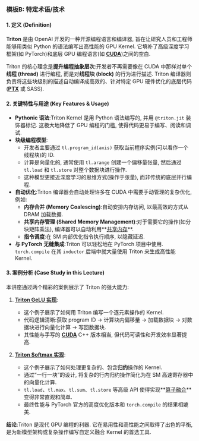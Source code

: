 ### 模板B: 特定术语/技术

#### 1. 定义 (Definition)
**Triton** 是由 OpenAI 开发的一种开源编程语言和编译器, 旨在让研究人员和工程师能够用类似 Python 的语法编写出高性能的 GPU Kernel. 它填补了高级深度学习框架(如 PyTorch)和底层 GPU 编程语言(如 **[CUDA](./Lecture6-CUDA.md)**)之间的空白. 

Triton 的核心理念是**提升编程抽象层次**:开发者不再需要像在 CUDA 中那样对单个**线程 (thread)** 进行编程, 而是对**线程块 (block)** 的行为进行描述. Triton 编译器则负责将这些块级别的描述自动编译成高效的、针对特定 GPU 硬件优化的底层代码(**[PTX](./Lecture6-PTX.md)** 或 SASS). 

#### 2. 关键特性与用途 (Key Features & Usage)
*   **Pythonic 语法**:Triton Kernel 是用 Python 语法编写的, 并用 `@triton.jit` 装饰器标记. 这极大地降低了 GPU 编程的门槛, 使得代码更易于编写、阅读和调试. 
*   **块级编程模型**:
    *   开发者主要通过 `tl.program_id(axis)` 获取当前程序实例(可以看作一个线程块)的 ID. 
    *   计算是向量化的, 通常使用 `tl.arange` 创建一个偏移量张量, 然后通过 `tl.load` 和 `tl.store` 对整个数据块进行操作. 
    *   这种模型更接近深度学习的思维方式(操作于张量), 而非传统的底层并行编程. 
*   **自动优化**:Triton 编译器会自动处理许多在 CUDA 中需要手动管理的复杂优化, 例如:
    *   **内存合并 (Memory Coalescing)**:自动安排内存访问, 以最高效的方式从 DRAM 加载数据. 
    *   **共享内存管理 (Shared Memory Management)**:对于需要它的操作(如分块矩阵乘法), 编译器可以自动利用**[共享内存](./Lecture6-Shared-Memory.md)**. 
    *   **指令调度**:在 SM 内部优化指令执行顺序, 以隐藏延迟. 
*   **与 PyTorch 无缝集成**:Triton 可以轻松地在 PyTorch 项目中使用. `torch.compile` 在其 `inductor` 后端中就大量使用 Triton 来生成高性能 Kernel. 

#### 3. 案例分析 (Case Study in this Lecture)
本讲座通过两个精彩的案例展示了 Triton 的强大能力:

1.  **[Triton GeLU 实现](./Lecture6-Code-triton_gelu.md)**:
    *   这个例子展示了如何用 Triton 编写一个逐元素操作的 Kernel. 
    *   代码逻辑清晰:获取 program ID -> 计算块内偏移量 -> 加载数据块 -> 对数据块进行向量化计算 -> 写回数据块. 
    *   其性能与手写的 **[CUDA](./Lecture6-CUDA.md)** C++ 版本相当, 但代码可读性和开发效率显著提高. 

2.  **[Triton Softmax 实现](./Lecture6-Code-triton_softmax.md)**:
    *   这个例子展示了如何处理更复杂的、包含**归约**操作的 Kernel. 
    *   通过“一行一块”的设计, 将复杂的行内归约操作简化为在 SM 高速寄存器中的向量化计算. 
    *   `tl.load`、`tl.max`、`tl.sum`、`tl.store` 等高级 API 使得实现**[算子融合](./Lecture6-Kernel-Fusion.md)**变得非常直观和简单. 
    *   最终性能与 PyTorch 官方的高度优化版本和 `torch.compile` 的结果相媲美. 

**结论**:Triton 是现代 GPU 编程的利器. 它在易用性和高性能之间取得了出色的平衡, 是为新模型架构或复杂操作编写自定义融合 Kernel 的首选工具. 